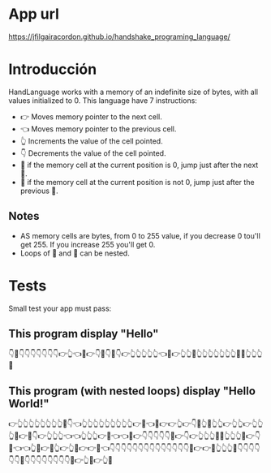# App url
https://jfilgairacordon.github.io/handshake_programing_language/

# Introducción
HandLanguage works with a memory of an indefinite size of bytes, with all values initialized to 0. This language have 7 instructions:

- 👉 Moves memory pointer to the next cell.
- 👈 Moves memory pointer to the previous cell.
- 👆 Increments the value of the cell pointed.
- 👇 Decrements the value of the cell pointed.
- 🤜 if the memory cell at the current position is 0, jump just after the next 🤛.
- 🤛 if the memory cell at the current position is not 0, jump just after the previous 🤜.

## Notes
- AS memory cells are bytes, from 0 to 255 value, if you decrease 0 tou'll get 255. If you increase 255 you'll get 0.
- Loops of 🤜 and 🤛 can be nested.

# Tests
Small test your app must pass:
## This program display "Hello"

👇🤜👇👇👇👇👇👇👇👉👆👈🤛👉👇👊👇🤜👇👉👆👆👆👆👆👈🤛👉👆👆👊👆👆👆👆👆👆👆👊👊👆👆👆👊

## This program (with nested loops) display "Hello World!"

👉👆👆👆👆👆👆👆👆🤜👇👈👆👆👆👆👆👆👆👆👆👉🤛👈👊👉👉👆👉👇🤜👆🤛👆👆👉👆👆👉👆👆👆🤜👉🤜👇👉👆👆👆👈👈👆👆👆👉🤛👈👈🤛👉👇👇👇👇👇👊👉👇👉👆👆👆👊👊👆👆👆👊👉👇👊👈👈👆🤜👉🤜👆👉👆🤛👉👉🤛👈👇👇👇👇👇👇👇👇👇👇👇👇👇👇👊👉👉👊👆👆👆👊👇👇👇👇👇👇👊👇👇👇👇👇👇👇👇👊👉👆👊👉👆👊
